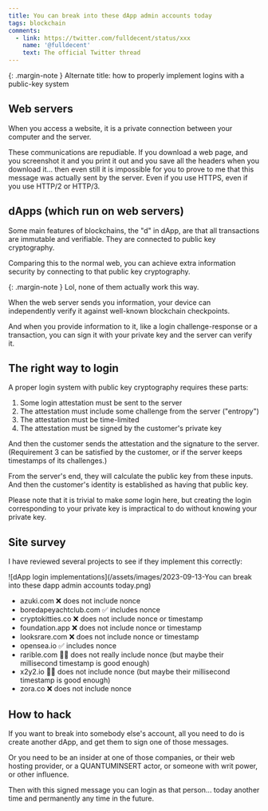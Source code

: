 ```yaml
---
title: You can break into these dApp admin accounts today
tags: blockchain
comments:
  - link: https://twitter.com/fulldecent/status/xxx
    name: '@fulldecent'
    text: The official Twitter thread
---
```


{: .margin-note }
Alternate title: how to properly implement logins with a public-key system

## Web servers

When you access a website, it is a private connection between your computer and the server.

These communications are repudiable. If you download a web page, and you screenshot it and you print it out and you save all the headers when you download it... then even still it is impossible for you to prove to me that this message was actually sent by the server. Even if you use HTTPS, even if you use HTTP/2 or HTTP/3.

## dApps (which run on web servers)

Some main features of blockchains, the "d" in dApp, are that all transactions are immutable and verifiable. They are connected to public key cryptography.

Comparing this to the normal web, you can achieve extra information security by connecting to that public key cryptography.

{: .margin-note }
Lol, none of them actually work this way.

When the web server sends you information, your device can independently verify it against well-known blockchain checkpoints.

And when you provide information to it, like a login challenge-response or a transaction, you can sign it with your private key and the server can verify it.

## The right way to login

A proper login system with public key cryptography requires these parts:

1. Some login attestation must be sent to the server
2. The attestation must include some challenge from the server ("entropy")
3. The attestation must be time-limited
4. The attestation must be signed by the customer's private key

And then the customer sends the attestation and the signature to the server. (Requirement 3 can be satisfied by the customer, or if the server keeps timestamps of its challenges.)

From the server's end, they will calculate the public key from these inputs. And then the customer's identity is established as having that public key.

Please note that it is trivial to make *some* login here, but creating the login corresponding to your private key is impractical to do without knowing your private key.

## Site survey

I have reviewed several projects to see if they implement this correctly:

![dApp login implementations](/assets/images/2023-09-13-You can break into these dapp admin accounts today.png)

- azuki.com ❌ does not include nonce
- boredapeyachtclub.com ✅ includes nonce
- cryptokitties.co ❌ does not include nonce or timestamp
- foundation.app ❌ does not include nonce or timestamp
- looksrare.com ❌ does not include nonce or timestamp
- opensea.io ✅ includes nonce
- rarible.com 🤷‍♂ does not really include nonce (but maybe their millisecond timestamp is good enough)
- x2y2.io 🤷‍♀ does not include nonce (but maybe their millisecond timestamp is good enough)
- zora.co ❌ does not include nonce

## How to hack

If you want to break into somebody else's account, all you need to do is create another dApp, and get them to sign one of those messages.

Or you need to be an insider at one of those companies, or their web hosting provider, or a QUANTUMINSERT actor, or someone with writ power, or other influence.

Then with this signed message you can login as that person... today another time and permanently any time in the future.
